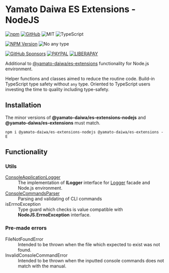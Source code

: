 # Yamato Daiwa ES Extensions - NodeJS

[![npm](https://img.shields.io/badge/npm-CB3837?style=for-the-badge&logo=npm&logoColor=white)](https://www.npmjs.com/package/@yamato-daiwa/es-extensions-nodejs)
[![GitHub](https://img.shields.io/badge/GitHub-100000?style=for-the-badge&logo=github&logoColor=white)](https://github.com/TokugawaTakeshi/Yamato-Daiwa-ES-Extensions/tree/master/NodeJS/Package)
![MIT](https://img.shields.io/badge/MIT-green?style=for-the-badge)
![TypeScript](https://img.shields.io/badge/TypeScript-007ACC?style=for-the-badge&logo=typescript&logoColor=white)

[![NPM Version](https://img.shields.io/npm/v/@yamato-daiwa/es-extensions)](https://www.npmjs.com/package/@yamato-daiwa/es-extensions-nodejs)
![No any type](https://img.shields.io/badge/Type_safety-No_any-brightgreen.svg?style=flat)

[![GitHub Sponsors](https://img.shields.io/badge/sponsor-30363D?style=for-the-badge&logo=GitHub-Sponsors&logoColor=#white)](https://github.com/TokugawaTakeshi/Yamato-Daiwa-ES-Extensions?sponsor=1)
[![PAYPAL](https://img.shields.io/badge/PayPal-00457C?style=for-the-badge&logo=paypal&logoColor=white)](https://www.paypal.com/paypalme/tokugawatakeshi)
[![LIBERAPAY](	https://img.shields.io/badge/Liberapay-F6C915?style=for-the-badge&logo=liberapay&logoColor=black)](https://liberapay.com/TokugawaT-YD)

Additional to [@yamato-daiwa/es-extensions](https://www.npmjs.com/package/@yamato-daiwa/es-extensions) functionality 
for Node.js environment. 

Helper functions and classes aimed to reduce the routine code.
Build-in TypeScript type safety without `any` type.
Oriented to TypeScript users investing the time to quality including type-safety.


## Installation

The minor versions of **@yamato-daiwa/es-extensions-nodejs** and **@yamato-daiwa/es-extensions** must match.

```
npm i @yamato-daiwa/es-extensions-nodejs @yamato-daiwa/es-extensions -E
```


## Functionality
### Utils

<dl>

  <dt><a href="https://github.com/TokugawaTakeshi/Yamato-Daiwa-ES-Extensions/blob/master/NodeJS/Package/Documentation/Logging/ConsoleApplicationLogger/ConsoleApplicationLogger.md">ConsoleApplicationLogger</a></dt>
  <dd>The implementation of <b>ILogger</b> interface for <a href="https://github.com/TokugawaTakeshi/Yamato-Daiwa-ES-Extensions/blob/master/CoreLibrary/Package/Documentation/Logging/Logger/Logger.md">Logger</a> facade and Node.js environment.</dd>

  <dt><a href="https://ee.yamato-daiwa.com/NodeJS/ConsoleCommandsParser/ConsoleCommandsParser.english.html">ConsoleCommandsParser</a></dt>
  <dd>Parsing and validating of CLI commands</dd>

  <dt>isErrnoException</dt>
  <dd>Type guard which checks is value compatible with <b>NodeJS.ErrnoException</b> interface.</dd>

</dl>


### Pre-made errors

<dl>

  <dt>FileNotFoundError</dt>
  <dd>Intended to be thrown when the file which expected to exist was not found.</dd>
  
  <dt>InvalidConsoleCommandError</dt>
  <dd>Intended to be thrown when the inputted console commands does not match with the manual.</dd>
  
</dl>

